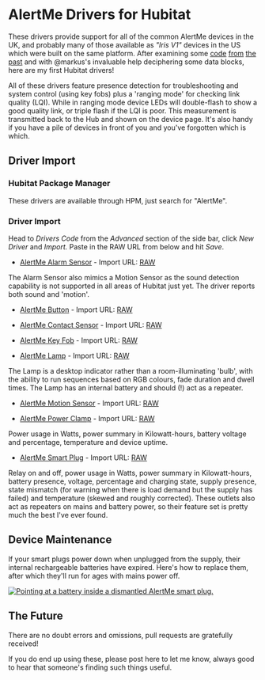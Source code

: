 # AlertMe Drivers for Hubitat

These drivers provide support for all of the common AlertMe devices in the UK, and probably many of those available as *"Iris V1"* devices in the US which were built on the same platform. After examining some [code](http://www.desert-home.com/search/label/Iris) [from](https://jeelabs.net/boards/6/topics/285?page=2) [the](https://forum.alertme.org.uk/viewtopic.php?f=4&t=97&start=20) [past](https://github.com/jamesleesaunders/PyAlertMe) and with @markus's invaluable help deciphering some data blocks, here are my first Hubitat drivers!

All of these drivers feature presence detection for troubleshooting and system control (using key fobs) plus a 'ranging mode' for checking link quality (LQI). While in ranging mode device LEDs will double-flash to show a good quality link, or triple flash if the LQI is poor. This measurement is transmitted back to the Hub and shown on the device page. It's also handy if you have a pile of devices in front of you and you've forgotten which is which.

## Driver Import

### Hubitat Package Manager

These drivers are available through HPM, just search for "AlertMe".

### Driver Import

Head to *Drivers Code* from the *Advanced* section of the side bar, click *New Driver* and *Import.* Paste in the RAW URL from below and hit *Save*.

- [AlertMe Alarm Sensor](https://github.com/birdslikewires/hubitat/blob/master/alertme/drivers/alertme_alarm.groovy) - Import URL: [RAW](https://raw.githubusercontent.com/birdslikewires/hubitat/master/alertme/drivers/alertme_alarm.groovy)

The Alarm Sensor also mimics a Motion Sensor as the sound detection capability is not supported in all areas of Hubitat just yet. The driver reports both sound and 'motion'.

- [AlertMe Button](https://github.com/birdslikewires/hubitat/blob/master/alertme/drivers/alertme_button.groovy) - Import URL: [RAW](https://raw.githubusercontent.com/birdslikewires/hubitat/master/alertme/drivers/alertme_button.groovy)

- [AlertMe Contact Sensor](https://github.com/birdslikewires/hubitat/blob/master/alertme/drivers/alertme_contact.groovy) - Import URL: [RAW](https://raw.githubusercontent.com/birdslikewires/hubitat/master/alertme/drivers/alertme_contact.groovy)

- [AlertMe Key Fob](https://github.com/birdslikewires/hubitat/blob/master/alertme/drivers/alertme_keyfob.groovy) - Import URL: [RAW](https://raw.githubusercontent.com/birdslikewires/hubitat/master/alertme/drivers/alertme_keyfob.groovy)

- [AlertMe Lamp](https://github.com/birdslikewires/hubitat/blob/master/alertme/drivers/alertme_lamp.groovy) - Import URL: [RAW](https://raw.githubusercontent.com/birdslikewires/hubitat/master/alertme/drivers/alertme_lamp.groovy)

The Lamp is a desktop indicator rather than a room-illuminating 'bulb', with the ability to run sequences based on RGB colours, fade duration and dwell times. The Lamp has an internal battery and should (!) act as a repeater.

- [AlertMe Motion Sensor](https://github.com/birdslikewires/hubitat/blob/master/alertme/drivers/alertme_motion.groovy) - Import URL: [RAW](https://raw.githubusercontent.com/birdslikewires/hubitat/master/alertme/drivers/alertme_motion.groovy)

- [AlertMe Power Clamp](https://github.com/birdslikewires/hubitat/blob/master/alertme/drivers/alertme_powerclamp.groovy) - Import URL: [RAW](https://raw.githubusercontent.com/birdslikewires/hubitat/master/alertme/drivers/alertme_powerclamp.groovy)

Power usage in Watts, power summary in Kilowatt-hours, battery voltage and percentage, temperature and device uptime.

- [AlertMe Smart Plug](https://github.com/birdslikewires/hubitat/blob/master/alertme/drivers/alertme_smartplug.groovy) - Import URL: [RAW](https://raw.githubusercontent.com/birdslikewires/hubitat/master/alertme/drivers/alertme_smartplug.groovy)

Relay on and off, power usage in Watts, power summary in Kilowatt-hours, battery presence, voltage, percentage and charging state, supply presence, state mismatch (for warning when there is load demand but the supply has failed) and temperature (skewed and roughly corrected). These outlets also act as repeaters on mains and battery power, so their feature set is pretty much the best I've ever found.

## Device Maintenance

If your smart plugs power down when unplugged from the supply, their internal rechargeable batteries have expired. Here's how to replace them, after which they'll run for ages with mains power off.

[![Pointing at a battery inside a dismantled AlertMe smart plug.](https://img.youtube.com/vi/t5y5-Hrukxc/0.jpg)](https://www.youtube.com/watch?v=t5y5-Hrukxc)

## The Future

There are no doubt errors and omissions, pull requests are gratefully received!

If you do end up using these, please post here to let me know, always good to hear that someone's finding such things useful.
